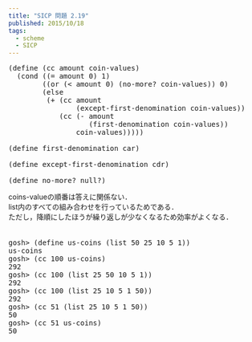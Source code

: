 ```yaml
---
title: "SICP 問題 2.19"
published: 2015/10/18
tags:
  - scheme
  - SICP
---
```



<pre class="code lang-scheme" data-lang="scheme" data-unlink><span class="synSpecial">(</span><span class="synStatement">define</span> <span class="synSpecial">(</span>cc amount coin-values<span class="synSpecial">)</span>
  <span class="synSpecial">(</span><span class="synStatement">cond</span> <span class="synSpecial">((</span><span class="synIdentifier">=</span> amount <span class="synConstant">0</span><span class="synSpecial">)</span> <span class="synConstant">1</span><span class="synSpecial">)</span>
        <span class="synSpecial">((</span><span class="synStatement">or</span> <span class="synSpecial">(</span><span class="synIdentifier">&lt;</span> amount <span class="synConstant">0</span><span class="synSpecial">)</span> <span class="synSpecial">(</span>no-more? coin-values<span class="synSpecial">))</span> <span class="synConstant">0</span><span class="synSpecial">)</span>
        <span class="synSpecial">(</span><span class="synStatement">else</span>
         <span class="synSpecial">(</span><span class="synIdentifier">+</span> <span class="synSpecial">(</span>cc amount
                <span class="synSpecial">(</span>except-first-denomination coin-values<span class="synSpecial">))</span>
            <span class="synSpecial">(</span>cc <span class="synSpecial">(</span><span class="synIdentifier">-</span> amount
                   <span class="synSpecial">(</span>first-denomination coin-values<span class="synSpecial">))</span>
                coin-values<span class="synSpecial">)))))</span>

<span class="synSpecial">(</span><span class="synStatement">define</span> first-denomination <span class="synIdentifier">car</span><span class="synSpecial">)</span>

<span class="synSpecial">(</span><span class="synStatement">define</span> except-first-denomination <span class="synIdentifier">cdr</span><span class="synSpecial">)</span>

<span class="synSpecial">(</span><span class="synStatement">define</span> no-more? <span class="synIdentifier">null?</span><span class="synSpecial">)</span>
</pre>


<p>coins-valueの順番は答えに関係ない．<br/>
list内のすべての組み合わせを行っているためである．<br/>
ただし，降順にしたほうが繰り返しが少なくなるため効率がよくなる．<br/>
　</p>

<pre class="code" data-lang="" data-unlink>gosh&gt; (define us-coins (list 50 25 10 5 1))
us-coins
gosh&gt; (cc 100 us-coins)
292
gosh&gt; (cc 100 (list 25 50 10 5 1))
292
gosh&gt; (cc 100 (list 25 10 5 1 50))
292
gosh&gt; (cc 51 (list 25 10 5 1 50))
50
gosh&gt; (cc 51 us-coins)
50</pre>


